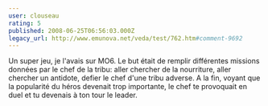 ```yaml
---
user: clouseau
rating: 5
published: 2008-06-25T06:56:03.000Z
legacy_url: http://www.emunova.net/veda/test/762.htm#comment-9692
---
```

Un super jeu, je l'avais sur MO6\. Le but était de remplir différentes missions données par le chef de la tribu: aller chercher de la nourriture, aller chercher un antidote, defier le chef d'une tribu adverse. A la fin, voyant que la popularité du héros devenait trop importante, le chef te provoquait en duel et tu devenais à ton tour le leader.